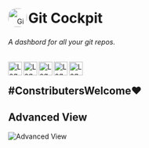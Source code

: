 <div >
  <img align="left" src="https://github.com/CodebyCR/GitCockpit/blob/master/git_cockpit_icon.svg" alt="Git Cockpit Icon" style="border-radius: 16px; height: 38px; width: 38px; line-height: 50px;"/>
  <h1 style="margin-left: 10px; line-height: 40px;">Git Cockpit</h1>
</div>

<div >
  <h6>
    <em>A dashbord for all your git repos.</em>
  </h6>
  
  <img align="left" height="28" src="https://img.shields.io/badge/mac%20os-000000?style=for-the-badge&logo=apple&logoColor=white" alt="Logo" />
  <img align="left" height="28" src="https://img.shields.io/badge/Swift-FA7343?style=for-the-badge&logo=swift&logoColor=white" alt="Logo" />
  <img align="left" height="28" src="https://img.shields.io/badge/git-%23F05033.svg?style=for-the-badge&logo=git&logoColor=white" alt="Logo" />
  <img align="left" height="28" src="https://img.shields.io/badge/License-Apache%202.0-blue.svg" alt="Logo" />
  <img align="left" height="28" src="https://img.shields.io/github/stars/CodebyCR/GitCockpit.svg" alt="Logo" />
  
</div>

<br/>

## \#ConstributersWelcome❤️

## Advanced View

![Advanced View](https://github.com/CodebyCR/Git-Cockpit/blob/main/View.png)

